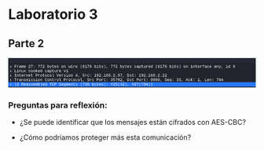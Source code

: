 # Laboratorio 3

## Parte 2

![Wireshark](https://github.com/markalbrand56/Cifrados-Repo/blob/main/Laboratorio-3-Parte-2/images/wireshark.png)

### Preguntas para reflexión:

- ¿Se puede identificar que los mensajes están cifrados con AES-CBC?

- ¿Cómo podríamos proteger más esta comunicación?